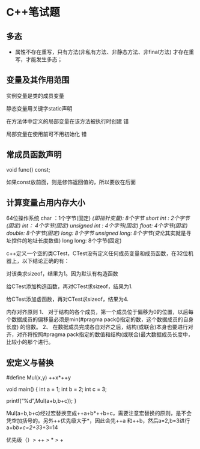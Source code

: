 # C++笔试题

## 多态

- 属性不存在重写，只有方法(非私有方法、非静态方法、非final方法) 才存在重写，才能发生多态；

## 变量及其作用范围

实例变量是类的成员变量

静态变量用关键字static声明

在方法体中定义的局部变量在该方法被执行时创建  错

局部变量在使用前可不用初始化 错

## 常成员函数声明

void func() const;

如果const放前面，则是修饰返回值的，所以要放在后面

## 计算变量占用内存大小

 64位操作系统
char ：1个字节(固定)
*(即指针变量): 8个字节
short int : 2个字节(固定)
int： 4个字节(固定)
unsigned int : 4个字节(固定)
float: 4个字节(固定)
double: 8个字节(固定)
long: 8个字节
unsigned long: 8个字节(变化*其实就是寻址控件的地址长度数值)
long long: 8个字节(固定)

c++定义一个空的类CTest，CTest没有定义任何成员变量和成员函数，在32位机器上，以下结论正确的有：

对该类求sizeof，结果为1。因为默认有构造函数

给CTest添加构造函数，再对CTest求sizeof，结果为1.

给CTest添加虚函数，再对CTest求sizeof，结果为4.


内存对齐原则
1、  对于结构的各个成员，第一个成员位于偏移为0的位置，以后每个数据成员的偏移量必须是min(#pragma pack()指定的数，这个数据成员的自身长度) 的倍数。
2、  在数据成员完成各自对齐之后，结构(或联合)本身也要进行对齐，对齐将按照#pragma pack指定的数值和结构(或联合)最大数据成员长度中，比较小的那个进行。


## 宏定义与替换

#define Mul(x,y) ++x*++y
  
void main()
{
int a = 1;
int b = 2;
int c = 3;
  
printf(“%d”,Mul(a+b,b+c));
}

 Mul(a+b,b+c)经过宏替换变成++a+b*++b+c，需要注意宏替换的原则，是不会凭空加括号的。另外++优先级大于*，因此会先++a 和++b，然后a=2,b=3进行a+b*b+c=2+3*3+3=14 

 优先级（）>  ++ > * > + 